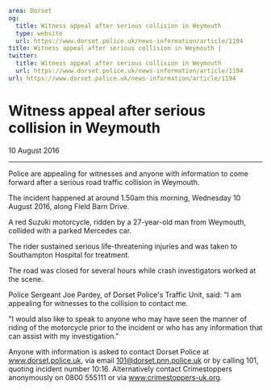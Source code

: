 ```yaml
area: Dorset
og:
  title: Witness appeal after serious collision in Weymouth
  type: website
  url: https://www.dorset.police.uk/news-information/article/1194
title: Witness appeal after serious collision in Weymouth |
twitter:
  title: Witness appeal after serious collision in Weymouth
  url: https://www.dorset.police.uk/news-information/article/1194
url: https://www.dorset.police.uk/news-information/article/1194
```

# Witness appeal after serious collision in Weymouth

10 August 2016

* * *

Police are appealing for witnesses and anyone with information to come forward after a serious road traffic collision in Weymouth.

The incident happened at around 1.50am this morning, Wednesday 10 August 2016, along Field Barn Drive.

A red Suzuki motorcycle, ridden by a 27-year-old man from Weymouth, collided with a parked Mercedes car.

The rider sustained serious life-threatening injuries and was taken to Southampton Hospital for treatment.

The road was closed for several hours while crash investigators worked at the scene.

Police Sergeant Joe Pardey, of Dorset Police's Traffic Unit, said: "I am appealing for witnesses to the collision to contact me.

"I would also like to speak to anyone who may have seen the manner of riding of the motorcycle prior to the incident or who has any information that can assist with my investigation."

Anyone with information is asked to contact Dorset Police at www.dorset.police.uk, via email 101@dorset.pnn.police.uk or by calling 101, quoting incident number 10:16. Alternatively contact Crimestoppers anonymously on 0800 555111 or via www.crimestoppers-uk.org.
